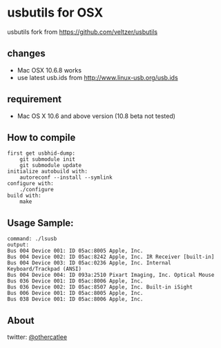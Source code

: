 # usbutils for OSX

usbutils fork from https://github.com/veltzer/usbutils

## changes

* Mac OSX 10.6.8 works
* use latest usb.ids from http://www.linux-usb.org/usb.ids

## requirement

* Mac OS X 10.6 and above version (10.8 beta not tested)

## How to compile

 	first get usbhid-dump:
   		git submodule init
		git submodule update
 	initialize autobuild with:
		autoreconf --install --symlink
 	configure with:
		./configure
 	build with:
		make

## Usage Sample: 

	command: ./lsusb 
	output:
	Bus 004 Device 001: ID 05ac:8005 Apple, Inc. 
	Bus 004 Device 002: ID 05ac:8242 Apple, Inc. IR Receiver [built-in]
	Bus 004 Device 003: ID 05ac:0236 Apple, Inc. Internal Keyboard/Trackpad (ANSI)
	Bus 004 Device 004: ID 093a:2510 Pixart Imaging, Inc. Optical Mouse
	Bus 036 Device 001: ID 05ac:8006 Apple, Inc. 
	Bus 036 Device 002: ID 05ac:8507 Apple, Inc. Built-in iSight
	Bus 006 Device 001: ID 05ac:8005 Apple, Inc. 
	Bus 038 Device 001: ID 05ac:8006 Apple, Inc.

## About

twitter: [@othercatlee](twitter.com/#!/othercatlee)


